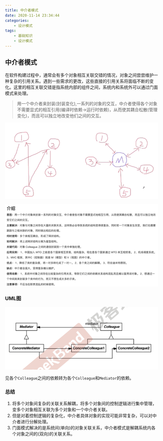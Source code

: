 ```yaml
---
title: 中介者模式
date: 2020-11-14 23:34:44
categories:
	- 设计模式
tags:
	- 基础知识
    - 设计模式
---
```


## 中介者模式

在软件构建过程中，通常会有多个对象相互关联交错的情况，对象之间尝尝维护一种复杂的引用关系。遇到一些需求的更改，这些直接的引用关系将面临不断的变化。这里的相互关联交错是指系统内部的组件之间，系统内和系统外可以通过门面模式来处理。

> 用一个中介者来封装(封装变化),一系列的对象的交互，中介者使得各个对象不需要显式的相互引用(编译时依赖->运行时依赖)，从而使其耦合松散(管理变化)，而且可以独立地改变他们之间的交互。



![image-20201121172244109](中介者模式/1.png)

![image-20201121172821676](中介者模式/3.png)

### UML图

![image-20201121172441768](中介者模式/2.png)

见各个`Colleague`之间的依赖转为各个`Colleague`和`Mediator`的依赖。

### 总结

1. 将多个对象间复杂的关联关系解耦，将多个对象间的控制逻辑进行集中管理，变多个对象相互关联为多个对象和一个中介者关联。
2. 但是对着控制逻辑的复杂化，中介者具体对象的实现可能非常复杂，可以对中介者进行分解处理。
3. 门面模式解决的是系统间(单向)的对象关联关系，中介者模式是解耦系统内各个对象之间的(双向)的关联关系。

